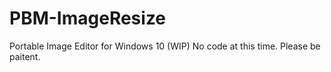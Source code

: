 # PBM-ImageResize
Portable Image Editor for Windows 10
(WIP) No code at this time. Please be paitent.
